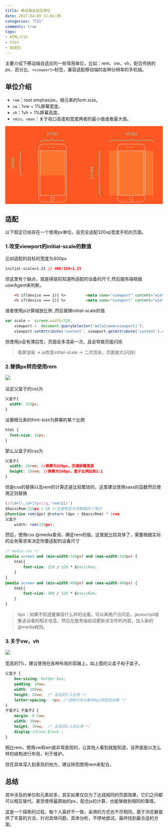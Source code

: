 ```yaml
---
title: 移动端自适应单位
date: 2017-04-09 22:01:06
categories: "CSS"
comments: true
tags:
- HTML/CSS
- CSS3
- 自适应
---
```


<!-- no node -->

<!-- more -->

主要介绍下移动端自适应的一些常用单位，比如：rem、vw、vh，配合传统的px、百分比、`<viewport>`标签，兼容适配移动端的各种分辨率的手机端。

## 单位介绍

* `rem`：root emphasize，根元素的font-size。
* `vw`：1vw = 1%屏幕宽度。
* `vh`：1vh = 1%屏幕高度。
* `vmin`、`vmax`：关于视口高度和宽度两者的最小值或者最大值。

<img src="移动端自适应单位/pic1.jpg" class="full-image" />

## 适配

以下假定已经存在一个使用px单位，且完全适配320xp宽度手机的页面。

### 1.改变viewport的initial-scale的数值

比如适配的目标的宽度为400px

```css
initial-scale=1.25 // 400/320=1.25
```

但这里有个缺点，就是得提前知道所适配的设备的尺寸,然后服务端根据userAgent来判断。

```html
    <% if(device === 1){ %>         <meta name="viewport" content="width=device-width,initial-scale=1.0,maximum-scale=2.0,user-scalable=no" />     <% } %>
    <% if(device === 2){ %>         <meta name="viewport" content="width=device-width,initial-scale=1.5,maximum-scale=2.0,user-scalable=no" />     <% } %>
```

或者使用js计算缩放比例 ,然后替换initial-scale的值

```javascript
var scale =  screen.width/320,
    viewport =  document.querySelector('meta[name=viewport]');
    viewport.setAttribute('content', viewport.getAttribute('content').replace(/(initial-scale)=[\d\.]?\d/,'$1='+scale));
```

但使用js会有滞后性，页面会多渲染一次，且会导致页面闪烁

>首屏渲染 -> js改变initial-scale -> 二次渲染，页面放大(闪烁)

### 2.替换px转而使用rem

![](pic2.png)

设定父盒子的css为

```css
父盒子{
  width: 320px;
}
```

设置根元素的font-size为屏幕的某个比例

```css
html {
  font-size: 16px;
}
```

那么父盒子的css为

```css
父盒子{
  width: 20rem; //换算为320px，充满屏幕宽度
  height: 10rem; //换算为160px，盒子比例达到1:1
}
```

但是css的替换以及rem的计算还是比较繁琐的，这里建议使用sass的函数然后使用正则替换

```javascript
(/(\d+[\.\d+]?px)/g,'rem($1)')
$baiscRem:320px / 20 //这里假定为页面做20个等分 
@function rem($px) @return ($px / $basicRem) * 1rem 
父盒子
	width: rem(320px);
```

然后，使用css @media查询，确定rem的值。这里就比较具体了，需要根据实际的业务需求来决定所要适配的设备尺寸

```css
/* media.css */ 
@media screen and (min-width:320px) and (max-width:320px) {
	html{
		font-size: 320 / 320 * $basicRem;
	}
}
@media screen and (min-width:400px) and (max-width:400px) {
	html{
		font-size: 400 / 320 * $basicRem;
	}
}
```

>tips：如果不知道要兼容什么样的设备。可以再用户访问后，javascript收集该设备的相关信息，然后在服务端自动更新该文件的内容，加入新的@media规则。

### 3.关于vw，vh

![](pic3.png)

宽高的1%，建议使用在各种布局的容器上，如上图的父盒子和子盒子。

```css
父盒子 {
	box-sizing: border-box;
	padding: 10vw;
	width: 100vw;
	height: 50vw;  /* 妥妥的2:1比例 */
	letter-spacing: -4px; /*消除行内元素的4px的空白间隔 */
} 
子盒子1,子盒子2 {
	margin: 0 5vw;
	width: 30vw;
	height: 30vw;  /* 妥妥的1:1的比例 */
	display:inline-block ;
}
```

相比rem，使用vw和wh是非常直观的，让其他人看到就能知道，该界面是以怎么样的结构进行布局，利于维护。

但在具体深入到表现的地方，建议转而使用rem来配合。

## 总结

其中涉及的单位和元素较多，其实如果仅仅为了达成相同的页面效果，它们之间都可以相互替代。甚至使用最原始的px，配合js的计算，也能够做到相同的事情。

这是一个探索的过程，每个人喜好不一致，采用的方式也不尽相同。基于浏览器提供了丰富的方法，针对具体问题，具体分析，不停地尝试，最终找到最合适的方案。







